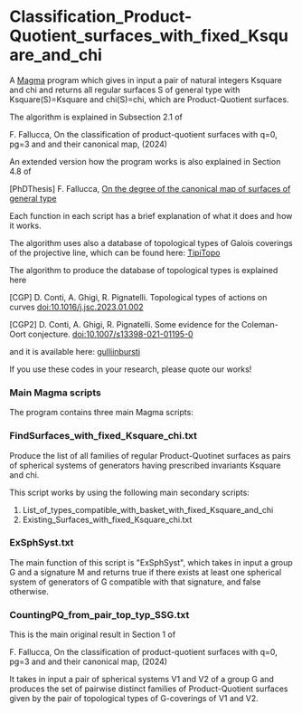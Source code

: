 # Classification_Product-Quotient_surfaces_with_fixed_Ksquare_and_chi

A [Magma](http://magma.maths.usyd.edu.au/magma/) program which gives in input a pair of natural integers Ksquare and chi and returns all regular surfaces S of general type with Ksquare(S)=Ksquare and chi(S)=chi, which are Product-Quotient surfaces.

The algorithm is explained in Subsection 2.1 of

F. Fallucca, On the classification of product-quotient surfaces with q=0, pg=3 and and their canonical map, (2024)

An extended version how the program works is also explained in Section 4.8 of 

[PhDThesis] F. Fallucca, [On the degree of the canonical map of surfaces of general type](https://fefe9696.github.io/FedericoFallucca/Files/PhDThesis.pdf)

Each function in each script has a brief explanation of what it does and how it works. 

The algorithm uses also a database of topological types of Galois coverings of the projective line, which can be found here: [TipiTopo](https://mate.unipv.it/ghigi/tipitopo/)

The algorithm to produce the database of topological types is explained here

[CGP] D. Conti, A. Ghigi, R. Pignatelli. Topological types of actions on curves [doi:10.1016/j.jsc.2023.01.002](https://www.sciencedirect.com/science/article/abs/pii/S0747717123000020?via%3Dihub)

[CGP2] D. Conti, A. Ghigi, R. Pignatelli. Some evidence for the Coleman-Oort conjecture. [doi:10.1007/s13398-021-01195-0](https://doi.org/10.1007/s13398-021-01195-0)

and it is available here: [gulliinbursti](https://github.com/diego-conti/gullinbursti)

If you use these codes in your research, please quote our works!

### Main Magma scripts
The program contains three main Magma scripts:

### FindSurfaces_with_fixed_Ksquare_chi.txt
Produce the list of all families of regular Product-Quotinet surfaces as pairs of spherical systems of generators having prescribed invariants Ksquare and chi. 

This script works by using the following main secondary scripts:
1. List_of_types_compatible_with_basket_with_fixed_Ksquare_and_chi <!--It produces a list, for given Ksquare and chi, of all possible baskets and for each basket all possible signatures. The list produced as is passed to the next script.-->
2. Existing_Surfaces_with_fixed_Ksquare_chi.txt <!--For given Ksquare and chi, it produces a list of triples (basket, pairoftypes, group) such that
   a) basket is compatible with Ksquare and chi;
   b) the signatures pairoftypes are compatible with the basket;
   c) group is a group of order (K^2+k)/(2*Theta_1*Theta_2) (see Prop. 2.7.b) and it admits at least one pair of spherical systems of generators that are compatible with pairoftypes and it give Prodcut-Quotient surfaces whose quotient model has basket as basket of singularities.
In this way, each Product-Quotient surface S of the family given by that pair of spherical systems of generators has Ksquare(S)=Ksquare and chi(S)=chi (see Prop. 2.7)-->

<!--The main function "FindSurfaces_with_Fixed_Ksquare_chi" of the script takes in input a list of triples (basket, pairoftypes, group) and returns all families of regular Product-Quotinet surfaces as pairs of spherical systems of generators of group which are comapatible with the pair of signatures pairoftypes, and whose quotient model has basket as basket of singularities. -->

### ExSphSyst.txt
The main function of this script is "ExSphSyst", which takes in input a group G and a signature M and returns true if there exists at least one spherical system of generators of G compatible with that signature, and false otherwise. 

### CountingPQ_from_pair_top_typ_SSG.txt
This is the main original result in Section 1 of 

F. Fallucca, On the classification of product-quotient surfaces with q=0, pg=3 and and their canonical map, (2024)

It takes in input a pair of spherical systems V1 and V2 of a group G and produces the set of pairwise distinct families of Product-Quotient surfaces given by the pair of topological types of G-coverings of V1 and V2. 
